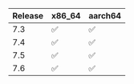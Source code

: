

| Release | x86_64  | aarch64 |
|---------|---------|---------|
| 7.3     |  ✅     | ✅   |
| 7.4     |  ✅     | ✅   |
| 7.5     |  ✅     | ✅   |
| 7.6     |  ✅     | ✅   |




